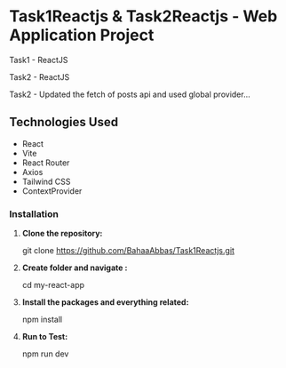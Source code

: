 # Task1Reactjs & Task2Reactjs - Web Application Project
Task1 - ReactJS 

Task2 - ReactJS

Task2 - Updated the fetch of posts api and used global provider...


## Technologies Used

- React
- Vite
- React Router
- Axios
- Tailwind CSS
- ContextProvider

  
### Installation



1. **Clone the repository:**

   git clone https://github.com/BahaaAbbas/Task1Reactjs.git

2. **Create folder and navigate :**

   cd my-react-app

3. **Install the packages and everything related:**

   npm install

4. **Run to Test:**
   
   npm run dev
